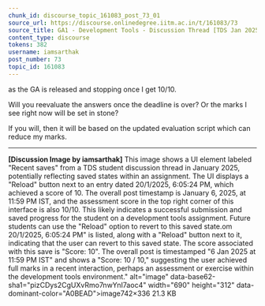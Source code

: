 ```yaml
---
chunk_id: discourse_topic_161083_post_73_01
source_url: https://discourse.onlinedegree.iitm.ac.in/t/161083/73
source_title: GA1 - Development Tools - Discussion Thread [TDS Jan 2025]
content_type: discourse
tokens: 382
username: iamsarthak
post_number: 73
topic_id: 161083
---
```


 as the GA is released and stopping once I get 10/10.

Will you reevaluate the answers once the deadline is over? Or the marks I see right now will be set in stone?

If you will, then it will be based on the updated evaluation script which can reduce my marks.

---

**[Discussion Image by iamsarthak]** This image shows a UI element labeled "Recent saves" from a TDS student discussion thread in January 2025, potentially reflecting saved states within an assignment. The UI displays a "Reload" button next to an entry dated 20/1/2025, 6:05:24 PM, which achieved a score of 10. The overall post timestamp is January 6, 2025, at 11:59 PM IST, and the assessment score in the top right corner of this interface is also 10/10. This likely indicates a successful submission and saved progress for the student on a development tools assignment. Future students can use the "Reload" option to revert to this saved state.om 20/1/2025, 6:05:24 PM" is listed, along with a "Reload" button next to it, indicating that the user can revert to this saved state. The score associated with this save is "Score: 10". The overall post is timestamped "6 Jan 2025 at 11:59 PM IST" and shows a "Score: 10 / 10," suggesting the user achieved full marks in a recent interaction, perhaps an assessment or exercise within the development tools environment." alt="image" data-base62-sha1="pizCDys2CgUXvRmo7nwYnI7aoc4" width="690" height="312" data-dominant-color="A0BEAD">image742×336 21.3 KB

